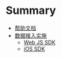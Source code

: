 # Summary

* [帮助文档](README.md)
* [数据接入实施](chapter1.md)
  * [Web JS SDK ](chapter1/web-js-sdk.md)
  * [iOS SDK](chapter1/ios-sdk.md)

